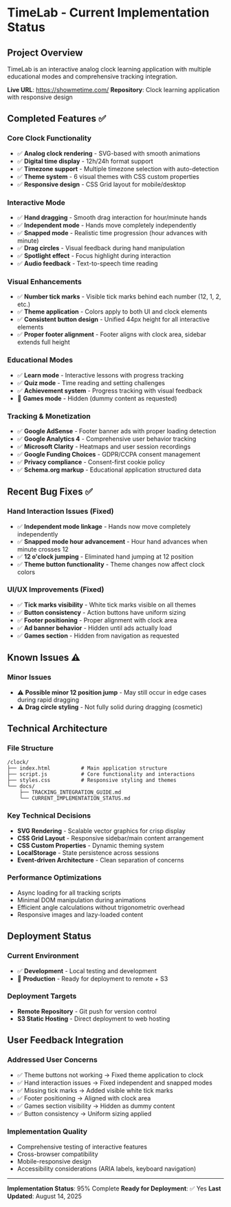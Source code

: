 # TimeLab - Current Implementation Status

## Project Overview
TimeLab is an interactive analog clock learning application with multiple educational modes and comprehensive tracking integration.

**Live URL**: https://showmetime.com/
**Repository**: Clock learning application with responsive design

## Completed Features ✅

### Core Clock Functionality
- ✅ **Analog clock rendering** - SVG-based with smooth animations
- ✅ **Digital time display** - 12h/24h format support
- ✅ **Timezone support** - Multiple timezone selection with auto-detection
- ✅ **Theme system** - 6 visual themes with CSS custom properties
- ✅ **Responsive design** - CSS Grid layout for mobile/desktop

### Interactive Mode
- ✅ **Hand dragging** - Smooth drag interaction for hour/minute hands
- ✅ **Independent mode** - Hands move completely independently
- ✅ **Snapped mode** - Realistic time progression (hour advances with minute)
- ✅ **Drag circles** - Visual feedback during hand manipulation
- ✅ **Spotlight effect** - Focus highlight during interaction
- ✅ **Audio feedback** - Text-to-speech time reading

### Visual Enhancements
- ✅ **Number tick marks** - Visible tick marks behind each number (12, 1, 2, etc.)
- ✅ **Theme application** - Colors apply to both UI and clock elements
- ✅ **Consistent button design** - Unified 44px height for all interactive elements
- ✅ **Proper footer alignment** - Footer aligns with clock area, sidebar extends full height

### Educational Modes
- ✅ **Learn mode** - Interactive lessons with progress tracking
- ✅ **Quiz mode** - Time reading and setting challenges
- ✅ **Achievement system** - Progress tracking with visual feedback
- 🚫 **Games mode** - Hidden (dummy content as requested)

### Tracking & Monetization
- ✅ **Google AdSense** - Footer banner ads with proper loading detection
- ✅ **Google Analytics 4** - Comprehensive user behavior tracking
- ✅ **Microsoft Clarity** - Heatmaps and user session recordings
- ✅ **Google Funding Choices** - GDPR/CCPA consent management
- ✅ **Privacy compliance** - Consent-first cookie policy
- ✅ **Schema.org markup** - Educational application structured data

## Recent Bug Fixes ✅

### Hand Interaction Issues (Fixed)
- ✅ **Independent mode linkage** - Hands now move completely independently
- ✅ **Snapped mode hour advancement** - Hour hand advances when minute crosses 12
- ✅ **12 o'clock jumping** - Eliminated hand jumping at 12 position
- ✅ **Theme button functionality** - Theme changes now affect clock colors

### UI/UX Improvements (Fixed)
- ✅ **Tick marks visibility** - White tick marks visible on all themes
- ✅ **Button consistency** - Action buttons have uniform sizing
- ✅ **Footer positioning** - Proper alignment with clock area
- ✅ **Ad banner behavior** - Hidden until ads actually load
- ✅ **Games section** - Hidden from navigation as requested

## Known Issues ⚠️

### Minor Issues
- ⚠️ **Possible minor 12 position jump** - May still occur in edge cases during rapid dragging
- ⚠️ **Drag circle styling** - Not fully solid during dragging (cosmetic)

## Technical Architecture

### File Structure
```
/clock/
├── index.html          # Main application structure
├── script.js           # Core functionality and interactions  
├── styles.css          # Responsive styling and themes
└── docs/
    ├── TRACKING_INTEGRATION_GUIDE.md
    └── CURRENT_IMPLEMENTATION_STATUS.md
```

### Key Technical Decisions
- **SVG Rendering** - Scalable vector graphics for crisp display
- **CSS Grid Layout** - Responsive sidebar/main content arrangement
- **CSS Custom Properties** - Dynamic theming system
- **LocalStorage** - State persistence across sessions
- **Event-driven Architecture** - Clean separation of concerns

### Performance Optimizations
- Async loading for all tracking scripts
- Minimal DOM manipulation during animations
- Efficient angle calculations without trigonometric overhead
- Responsive images and lazy-loaded content

## Deployment Status

### Current Environment
- ✅ **Development** - Local testing and development
- 🔄 **Production** - Ready for deployment to remote + S3

### Deployment Targets
- **Remote Repository** - Git push for version control
- **S3 Static Hosting** - Direct deployment to web hosting

## User Feedback Integration

### Addressed User Concerns
- ✅ Theme buttons not working → Fixed theme application to clock
- ✅ Hand interaction issues → Fixed independent and snapped modes  
- ✅ Missing tick marks → Added visible white tick marks
- ✅ Footer positioning → Aligned with clock area
- ✅ Games section visibility → Hidden as dummy content
- ✅ Button consistency → Uniform sizing applied

### Implementation Quality
- Comprehensive testing of interactive features
- Cross-browser compatibility
- Mobile-responsive design
- Accessibility considerations (ARIA labels, keyboard navigation)

---

**Implementation Status**: 95% Complete
**Ready for Deployment**: ✅ Yes
**Last Updated**: August 14, 2025